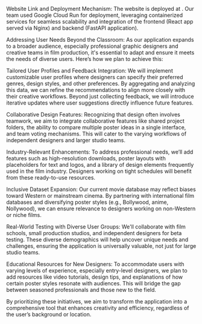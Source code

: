 Website Link and Deployment Mechanism:
The website is deployed at . Our team used Google Cloud Run for deployment, leveraging containerized services for seamless scalability and integration of the frontend (React app served via Nginx) and backend (FastAPI application).

Addressing User Needs Beyond the Classroom:
As our application expands to a broader audience, especially professional graphic designers and creative teams in film production, it's essential to adapt and ensure it meets the needs of diverse users. Here’s how we plan to achieve this:

Tailored User Profiles and Feedback Integration:
We will implement customizable user profiles where designers can specify their preferred genres, design styles, and other preferences. By aggregating and analyzing this data, we can refine the recommendations to align more closely with their creative workflows. Beyond just collecting feedback, we will introduce iterative updates where user suggestions directly influence future features.

Collaborative Design Features:
Recognizing that design often involves teamwork, we aim to integrate collaborative features like shared project folders, the ability to compare multiple poster ideas in a single interface, and team voting mechanisms. This will cater to the varying workflows of independent designers and larger studio teams.

Industry-Relevant Enhancements:
To address professional needs, we’ll add features such as high-resolution downloads, poster layouts with placeholders for text and logos, and a library of design elements frequently used in the film industry. Designers working on tight schedules will benefit from these ready-to-use resources.

Inclusive Dataset Expansion:
Our current movie database may reflect biases toward Western or mainstream cinema. By partnering with international film databases and diversifying poster styles (e.g., Bollywood, anime, Nollywood), we can ensure relevance to designers working on non-Western or niche films.

Real-World Testing with Diverse User Groups:
We'll collaborate with film schools, small production studios, and independent designers for beta testing. These diverse demographics will help uncover unique needs and challenges, ensuring the application is universally valuable, not just for large studio teams.

Educational Resources for New Designers:
To accommodate users with varying levels of experience, especially entry-level designers, we plan to add resources like video tutorials, design tips, and explanations of how certain poster styles resonate with audiences. This will bridge the gap between seasoned professionals and those new to the field.

By prioritizing these initiatives, we aim to transform the application into a comprehensive tool that enhances creativity and efficiency, regardless of the user’s background or location.